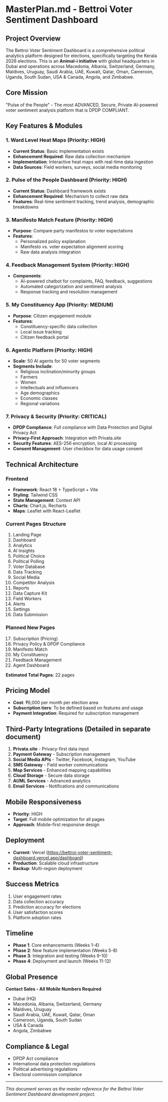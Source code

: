# MasterPlan.md - Bettroi Voter Sentiment Dashboard

## Project Overview
The Bettroi Voter Sentiment Dashboard is a comprehensive political analytics platform designed for elections, specifically targeting the Kerala 2026 elections. This is an **Animal-i initiative** with global headquarters in Dubai and operations across Macedonia, Albania, Switzerland, Germany, Maldives, Uruguay, Saudi Arabia, UAE, Kuwait, Qatar, Oman, Cameroon, Uganda, South Sudan, USA & Canada, Angola, and Zimbabwe.

## Core Mission
"Pulse of the People" - The most ADVANCED, Secure, Private AI-powered voter sentiment analysis platform that is DPDP COMPLIANT.

## Key Features & Modules

### 1. Ward Level Heat Maps (Priority: HIGH)
- **Current Status**: Basic implementation exists
- **Enhancement Required**: Raw data collection mechanism
- **Implementation**: Interactive heat maps with real-time data ingestion
- **Data Sources**: Field workers, surveys, social media monitoring

### 2. Pulse of the People Dashboard (Priority: HIGH)
- **Current Status**: Dashboard framework exists  
- **Enhancement Required**: Mechanism to collect raw data
- **Features**: Real-time sentiment tracking, trend analysis, demographic breakdowns

### 3. Manifesto Match Feature (Priority: HIGH)
- **Purpose**: Compare party manifestos to voter expectations
- **Features**: 
  - Personalized policy explanation
  - Manifesto vs. voter expectation alignment scoring
  - Raw data analysis integration

### 4. Feedback Management System (Priority: HIGH)
- **Components**:
  - AI-powered chatbot for complaints, FAQ, feedback, suggestions
  - Automated categorization and sentiment analysis
  - Response tracking and resolution management

### 5. My Constituency App (Priority: MEDIUM)
- **Purpose**: Citizen engagement module
- **Features**:
  - Constituency-specific data collection
  - Local issue tracking
  - Citizen feedback portal

### 6. Agentic Platform (Priority: HIGH)
- **Scale**: 50 AI agents for 50 voter segments
- **Segments Include**:
  - Religious inclination/minority groups
  - Farmers
  - Women
  - Intellectuals and influencers
  - Age demographics
  - Economic classes
  - Regional variations

### 7. Privacy & Security (Priority: CRITICAL)
- **DPDP Compliance**: Full compliance with Data Protection and Digital Privacy Act
- **Privacy-First Approach**: Integration with Privata.site
- **Security Features**: AES-256 encryption, local AI processing
- **Consent Management**: User checkbox for data usage consent

## Technical Architecture

### Frontend
- **Framework**: React 18 + TypeScript + Vite
- **Styling**: Tailwind CSS
- **State Management**: Context API
- **Charts**: Chart.js, Recharts
- **Maps**: Leaflet with React-Leaflet

### Current Pages Structure
1. Landing Page
2. Dashboard
3. Analytics
4. AI Insights
5. Political Choice
6. Political Polling
7. Voter Database
8. Data Tracking
9. Social Media
10. Competitor Analysis
11. Reports
12. Data Capture Kit
13. Field Workers
14. Alerts
15. Settings
16. Data Submission

### Planned New Pages
17. Subscription (Pricing)
18. Privacy Policy & DPDP Compliance
19. Manifesto Match
20. My Constituency
21. Feedback Management
22. Agent Dashboard

**Estimated Total Pages**: 22 pages

## Pricing Model
- **Cost**: ₹6,000 per month per election area
- **Subscription tiers**: To be defined based on features and usage
- **Payment Integration**: Required for subscription management

## Third-Party Integrations (Detailed in separate document)
1. **Privata.site** - Privacy-first data input
2. **Payment Gateway** - Subscription management
3. **Social Media APIs** - Twitter, Facebook, Instagram, YouTube
4. **SMS Gateway** - Field worker communications
5. **Map Services** - Enhanced mapping capabilities
6. **Cloud Storage** - Secure data storage
7. **AI/ML Services** - Advanced analytics
8. **Email Services** - Notifications and communications

## Mobile Responsiveness
- **Priority**: HIGH
- **Target**: Full mobile optimization for all pages
- **Approach**: Mobile-first responsive design

## Deployment
- **Current**: Vercel (https://bettroi-voter-sentiment-dashboard.vercel.app/dashboard)
- **Production**: Scalable cloud infrastructure
- **Backup**: Multi-region deployment

## Success Metrics
1. User engagement rates
2. Data collection accuracy
3. Prediction accuracy for elections
4. User satisfaction scores
5. Platform adoption rates

## Timeline
- **Phase 1**: Core enhancements (Weeks 1-4)
- **Phase 2**: New feature implementation (Weeks 5-8)  
- **Phase 3**: Integration and testing (Weeks 9-10)
- **Phase 4**: Deployment and launch (Weeks 11-12)

## Global Presence
**Contact Sales - All Mobile Numbers Required**
- Dubai (HQ)
- Macedonia, Albania, Switzerland, Germany
- Maldives, Uruguay
- Saudi Arabia, UAE, Kuwait, Qatar, Oman
- Cameroon, Uganda, South Sudan
- USA & Canada
- Angola, Zimbabwe

## Compliance & Legal
- DPDP Act compliance
- International data protection regulations
- Political advertising regulations
- Electoral commission compliance

---
*This document serves as the master reference for the Bettroi Voter Sentiment Dashboard development project.*